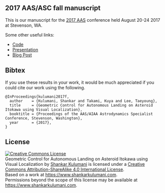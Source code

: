 ## 2017 AAS/ASC fall manuscript

This is our manuscript for the [2017 AAS]() conference held August 20-24 2017 at Stevenson, WA.

Some other useful links:

* [Code](https://www.github.com/fdcl-gwu/asteroid_dumbbell)
* [Presentation](https://github.com/fdcl-gwu/2017_AAS_fall_presentation)
* [Blog Post](https://shankarkulumani.com/2017/08/2017AAS-FALL.html)

## Bibtex

If you use these results in your work, it would be much appreciated if you could cite our work using the following.

~~~
@InProceedings{kulumani2017f,
  author    = {Kulumani, Shankar and Takami, Kuya and Lee, Taeyoung},
  title     = {Geometric Control for Autonomous Landing on Asteroid Itokawa using Visual Localization},
  booktitle = {Proceedings of the AAS/AIAA Astrodynamics Specialist Conference, Stevenson, Washington},
  year      = {2017},
}
~~~

## License

<a rel="license" href="http://creativecommons.org/licenses/by-sa/4.0/"><img alt="Creative Commons License" style="border-width:0" src="https://i.creativecommons.org/l/by-sa/4.0/88x31.png" /></a><br /><span xmlns:dct="http://purl.org/dc/terms/" property="dct:title">Geometric Control for Autonomous Landing on Asteroid Itokawa using Visual Localization</span> by <a xmlns:cc="http://creativecommons.org/ns#" href="https://www.shankarkulumani.com" property="cc:attributionName" rel="cc:attributionURL">Shankar Kulumani</a> is licensed under a <a rel="license" href="http://creativecommons.org/licenses/by-sa/4.0/">Creative Commons Attribution-ShareAlike 4.0 International License</a>.<br />Based on a work at <a xmlns:dct="http://purl.org/dc/terms/" href="https://www.shankarkulumani.com" rel="dct:source">https://www.shankarkulumani.com</a>.<br />Permissions beyond the scope of this license may be available at <a xmlns:cc="http://creativecommons.org/ns#" href="https://www.shankarkulumani.com" rel="cc:morePermissions">https://www.shankarkulumani.com</a>.
